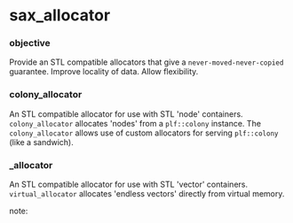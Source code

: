 
# sax_allocator


### objective

Provide an STL compatible allocators that give a `never-moved-never-copied` guarantee. Improve locality of data. Allow flexibility.


### colony_allocator

An STL compatible allocator for use with STL 'node' containers. `colony_allocator` allocates 'nodes' from a `plf::colony` instance. The `colony_allocator` allows use of custom allocators for serving `plf::colony` (like a sandwich).

### _allocator

An STL compatible allocator for use with STL 'vector' containers. `virtual_allocator` allocates 'endless vectors' directly from virtual memory.


note:
